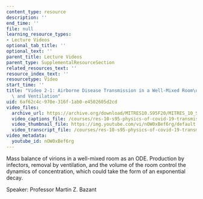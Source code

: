 ```yaml
---
content_type: resource
description: ''
end_time: ''
file: null
learning_resource_types:
- Lecture Videos
optional_tab_title: ''
optional_text: ''
parent_title: Lecture Videos
parent_type: SupplementalResourceSection
related_resources_text: ''
resource_index_text: ''
resourcetype: Video
start_time: ''
title: "Video 2-1: Airborne Disease Transmission in a Well-Mixed Room\u2014Respiration\
  \ and Ventilation"
uid: 6af62c4c-970e-316f-1ab0-e4502605d2cd
video_files:
  archive_url: https://archive.org/download/MITRES10.S95F20/MITRES_10_S95F20_0201_300k.mp4
  video_captions_file: /courses/res-10-s95-physics-of-covid-19-transmission-fall-2020/1b273fa8cafe5e049b928c4bc7d95bb0_nOW0xBef6rg.vtt
  video_thumbnail_file: https://img.youtube.com/vi/nOW0xBef6rg/default.jpg
  video_transcript_file: /courses/res-10-s95-physics-of-covid-19-transmission-fall-2020/96bba5ac14cd3f4ebeb0d34fdde45bed_nOW0xBef6rg.pdf
video_metadata:
  youtube_id: nOW0xBef6rg
---
```


Mass balance of virions in a well-mixed room as an ODE. Production by infectors, removal by ventilation, and the volume of the room control the dynamics of concentration, which could take the form of an exponential decay.

Speaker: Professor Martin Z. Bazant